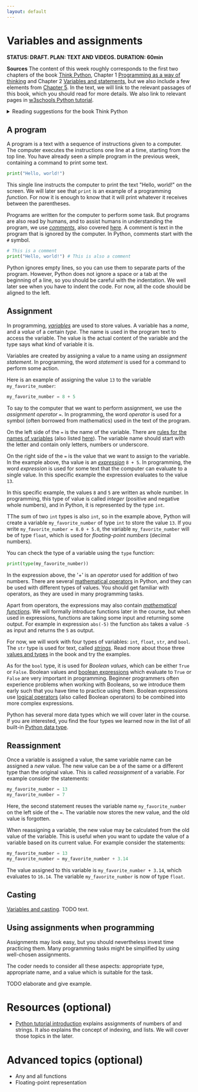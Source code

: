 ```yaml
---
layout: default
---
```


# Variables and assignments
**STATUS: DRAFT. PLAN: TEXT AND VIDEOS. DURATION: 60min**


**Sources** The content of this week roughly corresponds to the first two chapters of the book [Think Python](https://allendowney.github.io/ThinkPython/index.html), Chapter 1 [Programming as a way of thinking](https://allendowney.github.io/ThinkPython/chap01.html) and Chapter 2 [Variables and statements](https://allendowney.github.io/ThinkPython/chap02.html), but we also include a few elements from [Chapter 5](https://allendowney.github.io/ThinkPython/chap05.html). In the text, we will link to the relevant passages of this book, which you should read for more details. We also link to relevant pages in [w3schools Python tutorial](https://www.w3schools.com/python/).

<details>
  <summary>Reading suggestions for the book Think Python</summary>

  *Chapter 1, Programming as a way of thinking.* Read whole chapter.
  *Chapter 2, Variables and statements.* This chapter introduces a concept of State diagrams, which we will not use in the course. Everything else is relevant. *Chapter 5, Conditionals and recursion.* For now, we use the section on Integer division and modulus, the section on Boolean expressions, and the section on Logical operators.
  
</details>


<!--**TODO: DECIDE WHETHER TO FOLLOW THE BOOK MORE CLOSELY.**-->

## A program

A program is a text with a sequence of instructions given to a computer. The computer executes the instructions one line at a time, starting from the top line. You have already seen a simple program in the previous week, containing a command to print some text.

```python
print("Hello, world!")
```
This single line instructs the computer to print the text "Hello, world!" on the screen. We will later see that `print` is an example of a programming *function*. For now it is enough to know that it will print whatever it receives between the parentheses. 

Programs are written for the computer to perform some task. But programs are also read by humans, and to assist humans in understanding the program, we use [*comments*](https://www.w3schools.com/python/python_comments.asp), also covered [here](https://allendowney.github.io/ThinkPython/chap02.html#comments). A comment is text in the program that is ignored by the computer. In Python, comments start with the `#` symbol.

```python
# This is a comment
print("Hello, world!") # This is also a comment
```

Python ignores empty lines, so you can use them to separate parts of the program. However, Python does not ignore a space or a tab at the beginning of a line, so you should be careful with the indentation. We well later see when you have to indent the code. For now, all the code should be aligned to the left.

## Assignment

In programming, [*variables*](https://allendowney.github.io/ThinkPython/chap02.html#variables) are used to store values. A variable has a *name*, and a *value* of a certain *type*. The name is used in the program text to access the variable.  The value is the actual content of the variable and the type says what kind of variable it is.

Variables are created by assigning a value to a name using an *assignment statement*. In programming, the word *statement* is used for a command to perform some action. 

Here is an example of assigning the value `13` to the variable `my_favorite_number`:

```python 
my_favorite_number = 8 + 5
```

To say to the computer that we want to perform assignment, we use the *assignment operator* `=`. In programming, the word *operator* is used for a symbol (often borrowed from mathematics) used in the text of the program.

On the left side of the `=` is the name of the variable. There are [rules for the names of variables](https://allendowney.github.io/ThinkPython/chap02.html#variable-names ) (also listed [here](https://www.w3schools.com/python/python_variables_names.asp)). The variable name should start with the letter and contain only letters, numbers or underscore.

On the right side of the `=` is the value that we want to assign to the variable. In the example above, tha value is an [*expression*](https://allendowney.github.io/ThinkPython/chap01.html#expressions) `8 + 5`. In programming, the word *expression* is used for some text that the computer can evaluate to a single value. In this specific example the expression evaluates to the value `13`. 

In this specific example, the values `8` and `5` are written as whole number. In programming, this type of value is called *integer* (positive and negative whole numbers), and in Python, it is represented by the type `int`. 

TThe sum of two `int` types is also `int`, so in the example above, Python will create a variable `my_favorite_number` of type `int` to store the value `13`.  If you write `my_favorite_number = 8.0 + 5.0`, the variable `my_favorite_number` will be of type `float`, which is used for *floating-point numbers* (decimal numbers).

You can check the type of a variable using the `type` function:

```python
print(type(my_favorite_number))
```

In the expression above, the '+' is an *operator* used for addition of two numbers. There are several [mathematical operators](https://allendowney.github.io/ThinkPython/chap01.html#arithmetic-operators) in Python, and they can be used with different types of values. You should get familiar with operators, as they are used in many programming tasks.

Apart from operators, the expressions may also contain [*mathematical functions*](https://allendowney.github.io/ThinkPython/chap01.html#arithmetic-functions). We will formally introduce functions later in the course, but when used in expressions, functions are taking some input and returning some output. For example in expression `abs(-5)` the function `abs` takes a value `-5` as input and returns the `5` as output.

For now, we will work with four types of variables: `int`, `float`, `str`, and `bool`. The `str` type is used for text, called [*strings*](https://allendowney.github.io/ThinkPython/chap01.html#strings). Read more about those three [values and types](https://allendowney.github.io/ThinkPython/chap01.html#values-and-types) in the book and try the examples. 

As for the `bool` type, it is used for *Boolean values*, which can be either `True` or `False`. Boolean values and [boolean expressions](https://allendowney.github.io/ThinkPython/chap05.html?highlight=bool#boolean-expressions) which evaluate to `True` or `False` are very important in programming. Beginner programmers often experience problems when working with Booleans, so we introduce them early such that you have time to practice using them. Boolean expressions use [logical operators](https://allendowney.github.io/ThinkPython/chap05.html?highlight=bool#logical-operators) (also called Boolean operators) to be combined into more complex expressions.

Python has several more data types which we will cover later in the course. If you are interested, you find the four types we learned now in the list of all built-in  [Python data type](https://www.w3schools.com/python/python_datatypes.asp).

## Reassignment
Once a variable is assigned a value, the same variable name can be assigned a *new* value. The new value can be a of the same or a different type than the original value. This is called *reassignment* of a variable. For example consider the statements:

```python
my_favorite_number = 13
my_favorite_number = 7
```
Here, the second statement reuses the variable name `my_favorite_number` on the left side of the `=`. The variable now stores the new value, and the old value is forgotten.

When reassigning a variable, the new value may be calculated from the old value of the variable. This is useful when you want to update the value of a variable based on its current value. For example consider the statements:

```python
my_favorite_number = 13
my_favorite_number = my_favorite_number + 3.14
```

The value assigned to this variable is  `my_favorite_number + 3.14`, which evaluates to `16.14`.  The variable `my_favorite_number` is now of type `float`.

## Casting
[Variables and casting](https://www.w3schools.com/python/python_variables.asp). TODO text.



## Using assignments when programming

Assignments may look easy, but you should nevertheless invest time practicing them. Many programming tasks might be simplified by using well-chosen assignments. 

The coder needs to consider all these aspects: appropriate type, appropriate name, and a value which is suitable for the task.

TODO elaborate and give example.



# Resources (optional)

- [Python tutorial introduction](https://docs.python.org/3/tutorial/introduction.html#) explains  assignments of numbers of and strings. It also explains the concept of indexing, and lists. We will cover those topics in the later. 


# Advanced topics (optional)
* Any and all functions
* Floating-point representation